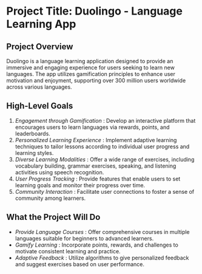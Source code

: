 # Project Title: Duolingo - Language Learning App

## Project Overview
Duolingo is a language learning application designed to provide an immersive and engaging experience for users seeking to learn new languages. The app utilizes gamification principles to enhance user motivation and enjoyment, supporting over 300 million users worldwide across various languages.

## High-Level Goals
1. *Engagement through Gamification* : Develop an interactive platform that encourages users to learn languages via rewards, points, and leaderboards.
2. *Personalized Learning Experience* : Implement adaptive learning techniques to tailor lessons according to individual user progress and learning styles.
3. *Diverse Learning Modalities* : Offer a wide range of exercises, including vocabulary building, grammar exercises, speaking, and listening activities using speech recognition.
4. *User Progress Tracking* : Provide features that enable users to set learning goals and monitor their progress over time.
5. *Community Interaction* : Facilitate user connections to foster a sense of community among learners.

## What the Project Will Do
- *Provide Language Courses* : Offer comprehensive courses in multiple languages suitable for beginners to advanced learners.
- *Gamify Learning* : Incorporate points, rewards, and challenges to motivate consistent learning and practice.
- *Adaptive Feedback* : Utilize algorithms to give personalized feedback and suggest exercises based on user performance.
